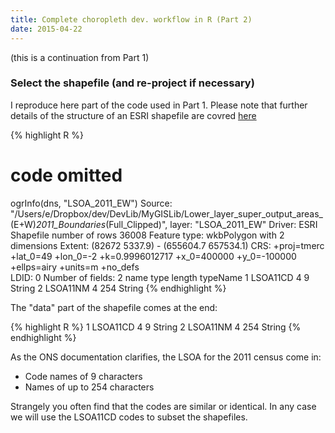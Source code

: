 ```yaml
---
title: Complete choropleth dev. workflow in R (Part 2)
date: 2015-04-22
---
```

(this is a continuation from Part 1)

### Select the shapefile (and re-project if necessary)

I reproduce here part of the code used in Part 1. Please note that further details of the structure of an ESRI shapefile are covred [here](http://www.gdal.org/drv_shapefile.html)

{% highlight R %}
# code omitted
ogrInfo(dns, "LSOA_2011_EW")
  Source: "/Users/e/Dropbox/dev/DevLib/MyGISLib/Lower_layer_super_output_areas_(E+W)_2011_Boundaries_(Full_Clipped)", layer: "LSOA_2011_EW"
  Driver: ESRI Shapefile number of rows 36008 
  Feature type: wkbPolygon with 2 dimensions
  Extent: (82672 5337.9) - (655604.7 657534.1)
  CRS: +proj=tmerc +lat_0=49 +lon_0=-2 +k=0.9996012717 +x_0=400000 +y_0=-100000 +ellps=airy +units=m +no_defs  
  LDID: 0 
  Number of fields: 2 
      name type length typeName
  1 LSOA11CD    4      9   String
  2 LSOA11NM    4    254   String
{% endhighlight %}

The "data" part of the shapefile comes at the end:

{% highlight R %}
  1 LSOA11CD    4      9   String
  2 LSOA11NM    4    254   String
{% endhighlight %}

As the ONS documentation clarifies, the LSOA for the 2011 census come in:
- Code names of 9 characters
- Names of up to 254 characters

Strangely you often find that the codes are similar or identical. In any case we will use the LSOA11CD codes to subset the shapefiles.







